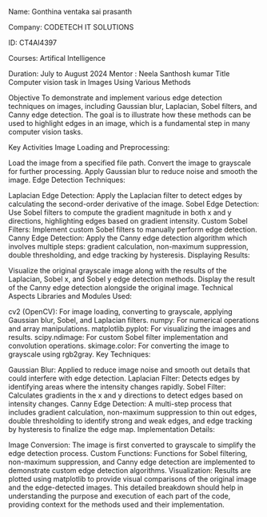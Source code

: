 Name: Gonthina ventaka sai prasanth

Company: CODETECH IT SOLUTIONS

ID: CT4AI4397

Courses: Artifical Intelligence


Duration: July to August 2024
Mentor : Neela Santhosh kumar
Title
Computer vision task in Images Using Various Methods

Objective
To demonstrate and implement various edge detection techniques on images, including Gaussian blur, Laplacian, Sobel filters, and Canny edge detection. The goal is to illustrate how these methods can be used to highlight edges in an image, which is a fundamental step in many computer vision tasks.

Key Activities
Image Loading and Preprocessing:

Load the image from a specified file path.
Convert the image to grayscale for further processing.
Apply Gaussian blur to reduce noise and smooth the image.
Edge Detection Techniques:

Laplacian Edge Detection: Apply the Laplacian filter to detect edges by calculating the second-order derivative of the image.
Sobel Edge Detection: Use Sobel filters to compute the gradient magnitude in both x and y directions, highlighting edges based on gradient intensity.
Custom Sobel Filters: Implement custom Sobel filters to manually perform edge detection.
Canny Edge Detection: Apply the Canny edge detection algorithm which involves multiple steps: gradient calculation, non-maximum suppression, double thresholding, and edge tracking by hysteresis.
Displaying Results:

Visualize the original grayscale image along with the results of the Laplacian, Sobel x, and Sobel y edge detection methods.
Display the result of the Canny edge detection alongside the original image.
Technical Aspects
Libraries and Modules Used:

cv2 (OpenCV): For image loading, converting to grayscale, applying Gaussian blur, Sobel, and Laplacian filters.
numpy: For numerical operations and array manipulations.
matplotlib.pyplot: For visualizing the images and results.
scipy.ndimage: For custom Sobel filter implementation and convolution operations.
skimage.color: For converting the image to grayscale using rgb2gray.
Key Techniques:

Gaussian Blur: Applied to reduce image noise and smooth out details that could interfere with edge detection.
Laplacian Filter: Detects edges by identifying areas where the intensity changes rapidly.
Sobel Filter: Calculates gradients in the x and y directions to detect edges based on intensity changes.
Canny Edge Detection: A multi-step process that includes gradient calculation, non-maximum suppression to thin out edges, double thresholding to identify strong and weak edges, and edge tracking by hysteresis to finalize the edge map.
Implementation Details:

Image Conversion: The image is first converted to grayscale to simplify the edge detection process.
Custom Functions: Functions for Sobel filtering, non-maximum suppression, and Canny edge detection are implemented to demonstrate custom edge detection algorithms.
Visualization: Results are plotted using matplotlib to provide visual comparisons of the original image and the edge-detected images.
This detailed breakdown should help in understanding the purpose and execution of each part of the code, providing context for the methods used and their implementation.
